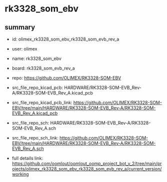 # rk3328_som_ebv
 
## summary 
* id: olimex_rk3328_som_ebv_rk3328_som_evb_rev_a
* user: olimex
* name: rk3328_som_ebv
* board: rk3328_som_evb_rev_a
* repo: https://github.com/OLIMEX/RK3328-SOM-EBV
* src_file_repo_kicad_pcb: HARDWARE/RK3328-SOM-EVB_Rev-A/RK3328-SOM-EVB_Rev_A.kicad_pcb
* src_file_repo_kicad_pcb_link: https://github.com/OLIMEX/RK3328-SOM-EBV/tree/main/HARDWARE/RK3328-SOM-EVB_Rev-A/RK3328-SOM-EVB_Rev_A.kicad_pcb


* src_file_repo_sch: HARDWARE/RK3328-SOM-EVB_Rev-A/RK3328-SOM-EVB_Rev_A.sch
* src_file_repo_sch_link: https://github.com/OLIMEX/RK3328-SOM-EBV/tree/main/HARDWARE/RK3328-SOM-EVB_Rev-A/RK3328-SOM-EVB_Rev_A.sch
* full details link: https://github.com/oomlout/oomlout_oomp_project_bot_v_2/tree/main/projects/olimex_rk3328_som_ebv_rk3328_som_evb_rev_a/current_version/working  







